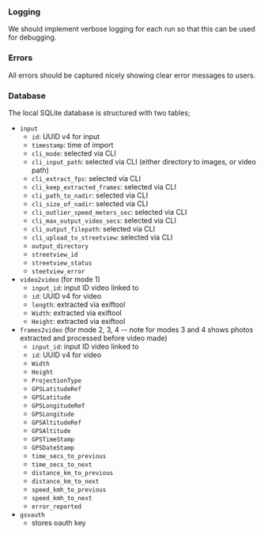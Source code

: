 ### Logging

We should implement verbose logging for each run so that this can be used for debugging.

### Errors

All errors should be captured nicely showing clear error messages to users.

### Database

The local SQLite database is structured with two tables;

* `input`
	* `id`: UUID v4 for input
	* `timestamp`: time of import
	* `cli_mode`: selected via CLI
	* `cli_input_path`: selected via CLI (either directory to images, or video path)
	* `cli_extract_fps`: selected via CLI
	* `cli_keep_extracted_frames`: selected via CLI
	* `cli_path_to_nadir`: selected via CLI
	* `cli_size_of_nadir`: selected via CLI
	* `cli_outlier_speed_meters_sec`: selected via CLI
	* `cli_max_output_video_secs`: selected via CLI
	* `cli_output_filepath`: selected via CLI
	* `cli_upload_to_streetview`: selected via CLI
	* `output_directory`
	* `streetview_id`
	* `streetview_status`
	* `steetview_error`
* `video2video` (for mode 1)
	* `input_id`: input ID video linked to
	* `id`: UUID v4 for video
	* `length`: extracted via exiftool
	* `Width`: extracted via exiftool
	* `Height`: extracted via exiftool
* `frames2video` (for mode 2, 3, 4 -- note for modes 3 and 4 shows photos extracted and processed before video made)
	* `input_id`: input ID video linked to
	* `id`: UUID v4 for video
	* `Width`
	* `Height`
	* `ProjectionType`
	* `GPSLatitudeRef`
	* `GPSLatitude`
	* `GPSLongitudeRef`
	* `GPSLongitude`
	* `GPSAltitudeRef`
	* `GPSAltitude`
	* `GPSTimeStamp`
	* `GPSDateStamp`
	* `time_secs_to_previous`
	* `time_secs_to_next`
	* `distance_km_to_previous`
	* `distance_km_to_next`
	* `speed_kmh_to_previous`
	* `speed_kmh_to_next`
	* `error_reported`
* `gsvauth`
	* stores oauth key
	